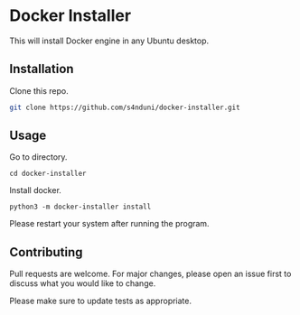 # Docker Installer

This will install Docker engine in any Ubuntu desktop.

## Installation

Clone this repo.

```bash
git clone https://github.com/s4nduni/docker-installer.git
```

## Usage

Go to directory.

```
cd docker-installer
```

Install docker.

```
python3 -m docker-installer install
```

Please restart your system after running the program.

## Contributing
Pull requests are welcome. For major changes, please open an issue first to discuss what you would like to change.

Please make sure to update tests as appropriate.


